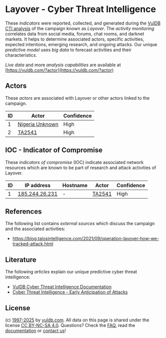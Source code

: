 # Layover - Cyber Threat Intelligence

These _indicators_ were reported, collected, and generated during the [VulDB CTI analysis](https://vuldb.com/?kb.cti) of the campaign known as _Layover_. The _activity monitoring_ correlates data from social media, forums, chat rooms, and darknet markets. It helps to determine associated actors, specific activities, expected intentions, emerging research, and ongoing attacks. Our unique _predictive model_ uses _big data_ to forecast activities and their characteristics.

_Live data_ and more _analysis capabilities_ are available at [https://vuldb.com/?actor](https://vuldb.com/?actor)

## Actors

These _actors_ are associated with Layover or other actors linked to the campaign.

ID | Actor | Confidence
-- | ----- | ----------
1 | [Nigeria Unknown](https://vuldb.com/?actor.nigeria_unknown) | High
2 | [TA2541](https://vuldb.com/?actor.ta2541) | High

## IOC - Indicator of Compromise

These _indicators of compromise_ (IOC) indicate associated network resources which are known to be part of research and attack activities of Layover.

ID | IP address | Hostname | Actor | Confidence
-- | ---------- | -------- | ----- | ----------
1 | [185.244.26.231](https://vuldb.com/?ip.185.244.26.231) | - | [TA2541](https://vuldb.com/?actor.ta2541) | High

## References

The following list contains _external sources_ which discuss the campaign and the associated activities:

* https://blog.talosintelligence.com/2021/09/operation-layover-how-we-tracked-attack.html

## Literature

The following _articles_ explain our unique predictive cyber threat intelligence:

* [VulDB Cyber Threat Intelligence Documentation](https://vuldb.com/?kb.cti)
* [Cyber Threat Intelligence - Early Anticipation of Attacks](https://www.scip.ch/en/?labs.20201022)

## License

(c) [1997-2025](https://vuldb.com/?kb.changelog) by [vuldb.com](https://vuldb.com/?kb.about). All data on this page is shared under the license [CC BY-NC-SA 4.0](https://creativecommons.org/licenses/by-nc-sa/4.0/). Questions? Check the [FAQ](https://vuldb.com/?kb.faq), read the [documentation](https://vuldb.com/?kb) or [contact us](https://vuldb.com/?contact)!
